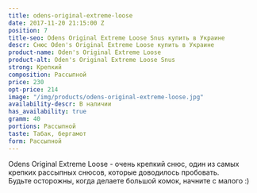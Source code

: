 ```yaml
---
title: odens-original-extreme-loose
date: 2017-11-20 21:15:00 Z
position: 7
title-seo: Odens Original Extreme Loose Snus купить в Украине
descr: Снюс Oden's Original Extreme Loose купить в Украине
product-name: Oden's Original Extreme Loose
product-alt: Oden's Original Extreme Loose Snus
strong: Крепкий
composition: Рассыпной
price: 230
opt-price: 214
image: "/img/products/odens-original-extreme-loose.jpg"
availability-descr: В наличии
has_availability: true
gramm: 40
portions: Рассыпной
taste: Табак, бергамот
form: Рассыпной
---
```


Odens Original Extreme Loose - очень крепкий снюс, один из самых крепких рассыпных снюсов, которые доводилось пробовать.<br>
Будьте осторожны, когда делаете большой комок, начните с малого :)